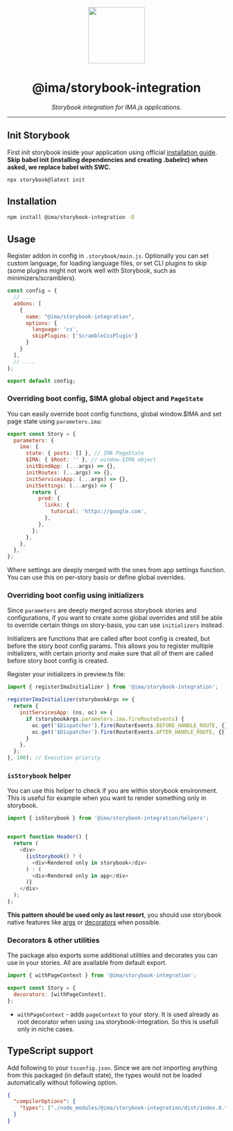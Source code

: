 <p align="center">
  <img height="130" src="https://imajs.io/img/logo.svg">
</p>

<h1 align="center">@ima/storybook-integration</h1>
  <p align="center"><i>Storybook integration for IMA.js applications.</i>
</p>

---

## Init Storybook

First init storybook inside your application using official [installation guide](https://storybook.js.org/docs/react/get-started/install/). **Skip babel init (installing dependencies and creating .babelrc) when asked, we replace babel with SWC.**

```bash
npx storybook@latest init
```

## Installation

```bash
npm install @ima/storybook-integration -D
```

## Usage

Register addon in config in `.storybook/main.js`. Optionally you can set custom language, for loading language files, or set CLI plugins to skip (some plugins might not work well with Storybook, such as minimizers/scramblers).

```js
const config = {
  // ...
  addons: [
    {
      name: "@ima/storybook-integration",
      options: {
        language: 'cs',
        skipPlugins: ['ScrambleCssPlugin']
      }
    }
  ],
  // ....
};

export default config;
```

### Overriding boot config, $IMA global object and `PageState`

You can easily override boot config functions, global window.$IMA and set page state using `parameters.ima`:

```js
export const Story = {
  parameters: {
    ima: {
      state: { posts: [] }, // IMA PageState
      $IMA: { $Root: '' }, // window.$IMA object
      initBindApp: (...args) => {},
      initRoutes: (...args) => {},
      initServicesApp: (...args) => {},
      initSettings: (...args) => {
        return {
          prod: {
            links: {
              tutorial: 'https://google.com',
            },
          },
        };
      },
    },
  },
};
```

Where settings are deeply merged with the ones from app settings function. You can use this on per-story basis or define global overrides.

### Overriding boot config using initializers

Since `parameters` are deeply merged across storybook stories and configurations, if you want to create some global overrides and still be able to override certain things on story-basis, you can use `initializers` instead.

Initializers are functions that are called after boot config is created, but before the story boot config params. This allows you to register multiple initializers, with certain priority and make sure that all of them are called before story boot config is created.

Register your initializers in preview.ts file:

```js
import { registerImaInitializer } from '@ima/storybook-integration';

registerImaInitializer(storybookArgs => {
  return {
    initServicesApp: (ns, oc) => {
      if (storybookArgs.parameters.ima.fireRouteEvents) {
        oc.get('$Dispatcher').fire(RouterEvents.BEFORE_HANDLE_ROUTE, {});
        oc.get('$Dispatcher').fire(RouterEvents.AFTER_HANDLE_ROUTE, {});
      }
    },
  };
}, 100); // Execution priority
```

### `isStorybook` helper

You can use this helper to check if you are within storybook environment. This is useful for example when you want to render something only in storybook.

```js
import { isStorybook } from '@ima/storybook-integration/helpers';


export function Header() {
  return (
    <div>
      {isStorybook() ? (
        <div>Rendered only in storybook</div>
      ) : (
        <div>Rendered only in app</div>
      )}
    </div>
  );
};
```

**This pattern should be used only as last resort**, you should use storybook native features like [args](https://storybook.js.org/docs/react/writing-stories/args) or [decorators](https://storybook.js.org/docs/react/writing-stories/decorators) when possible.

### Decorators & other utilities

The package also exports some additional utilities and decorates you can use in your stories. All are available from default export.

```js
import { withPageContext } from '@ima/storybook-integration';

export const Story = {
  decorators: [withPageContext],
};
```

- `withPageContext` - adds `pageContext` to your story. It is used already as root decorator when using `ima` storybook-integration. So this is usefull only in niche cases.

## TypeScript support

Add following to your `tsconfig.json`. Since we are not importing anything from this packaged (in default state), the types would not be loaded automatically without following option.

```json
{
  "compilerOptions": {
    "types": ["./node_modules/@ima/storybook-integration/dist/index.d.ts"],
  }
}
```
